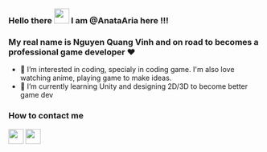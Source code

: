 ### Hello there <img src= "https://raw.githubusercontent.com/MartinHeinz/MartinHeinz/master/wave.gif" width = "30px"> I am @AnataAria here !!! 
### My real name is Nguyen Quang Vinh and on road to becomes a professional game developer ❤
- 👀 I’m interested in coding, specialy in coding game. I'm also love watching anime, playing game to make ideas.
- 🌱 I’m currently learning Unity and designing 2D/3D to become better game dev

### How to contact me
[<img src="https://cdn-icons-png.flaticon.com/512/5968/5968764.png" width = "30px">](https://www.facebook.com/arisa.anata.5/)          [<img src="https://cdn-icons-png.flaticon.com/512/3670/3670151.png" width = "30px">](https://twitter.com/anata_arisa)


<!---
AnataAria/AnataAria is a ✨ special ✨ repository because its `README.md` (this file) appears on your GitHub profile.
You can click the Preview link to take a look at your changes.
--->
